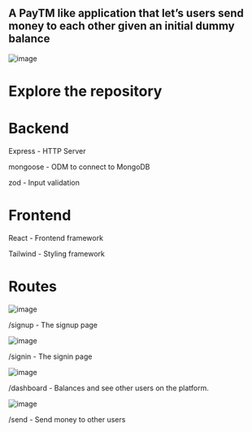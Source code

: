 
## A PayTM like application that let’s users send money to each other given an initial dummy balance

![image](https://github.com/sahilsharma3942/payments-app/assets/149527956/a4a429a0-9f28-41fe-8ad6-8fe988143c35)


# Explore the repository

# Backend

Express - HTTP Server

mongoose - ODM to connect to MongoDB

zod - Input validation


# Frontend

React - Frontend framework

Tailwind - Styling framework

# Routes

![image](https://github.com/sahilsharma3942/payments-app/assets/149527956/e448cef9-ca55-46d3-af40-a77cf9d3dab8)

/signup - The signup page


![image](https://github.com/sahilsharma3942/payments-app/assets/149527956/3bac8d2e-3c31-4d86-80e4-262551ee5378)

/signin - The signin page


![image](https://github.com/sahilsharma3942/payments-app/assets/149527956/bf3178b2-18f6-4c1d-941d-9246af2ffb0b)

/dashboard - Balances and see other users on the platform.


![image](https://github.com/sahilsharma3942/payments-app/assets/149527956/c1ddab1b-f105-498d-b047-b409083d153a)

/send - Send money to other users
